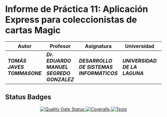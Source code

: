 # Informe de Práctica 11: Aplicación Express para coleccionistas de cartas Magic

| **Autor**                   | **Profesor**                              | **Asignatura**                            | **Universidad**                | **Ubicación**                    | **Fecha**        |
| --------------------------- | ----------------------------------------- | ----------------------------------------- | ------------------------------ | -------------------------------- | ---------------- |
| **_TOMÁS JAVES TOMMASONE_** | **_Dr. EDUARDO MANUEL SEGREDO GONZALEZ_** | **_DESARROLLO DE SISTEMAS INFORMÁTICOS_** | **_UNIVERSIDAD DE LA LAGUNA_** | **_SAN CRISTOBAL DE LA LAGUNA_** | **_17/04/2024_** |

## Status Badges
<p align='center'>
  <a href='https://github.com/ULL-ESIT-INF-DSI-2324/ull-esit-inf-dsi-23-24-prct11-http-express-magic-app-alu0101515458/actions/workflows/sonarcloud.yml'>
    <img src='https://github.com/ULL-ESIT-INF-DSI-2324/ull-esit-inf-dsi-23-24-prct11-http-express-magic-app-alu0101515458/actions/workflows/sonarcloud.yml/badge.svg' alt = 'Quality Gate Status'>
  </a>

  <a href='https://github.com/ULL-ESIT-INF-DSI-2324/ull-esit-inf-dsi-23-24-prct11-http-express-magic-app-alu0101515458/actions/workflows/coveralls.yml'>
    <img src='https://github.com/ULL-ESIT-INF-DSI-2324/ull-esit-inf-dsi-23-24-prct11-http-express-magic-app-alu0101515458/actions/workflows/coveralls.yml/badge.svg' alt='Coveralls'>
  </a>

  <a href='https://github.com/ULL-ESIT-INF-DSI-2324/ull-esit-inf-dsi-23-24-prct11-http-express-magic-app-alu0101515458/actions/workflows/node.js.yml'>
    <img src='https://github.com/ULL-ESIT-INF-DSI-2324/ull-esit-inf-dsi-23-24-prct11-http-express-magic-app-alu0101515458/actions/workflows/node.js.yml/badge.svg' alt='Tests'>
  </a>
</p>